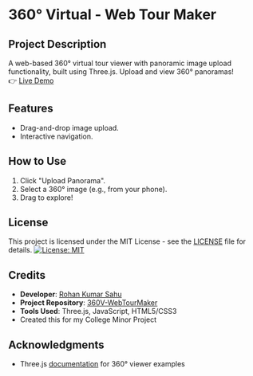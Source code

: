 # 360° Virtual - Web Tour Maker

## Project Description
A web-based 360° virtual tour viewer with panoramic image upload functionality, built using Three.js.
Upload and view 360° panoramas!  
👉 [Live Demo](https://thunderrohan.github.io/360V-WebTourMaker/)  

## Features  
- Drag-and-drop image upload.  
- Interactive navigation.  

## How to Use  
1. Click "Upload Panorama".  
2. Select a 360° image (e.g., from your phone).  
3. Drag to explore!

## License
This project is licensed under the MIT License - see the [LICENSE](LICENSE) file for details.
[![License: MIT](https://img.shields.io/badge/License-MIT-yellow.svg)](https://opensource.org/licenses/MIT)

## Credits
- **Developer**: [Rohan Kumar Sahu](https://github.com/thunderrohan) 
- **Project Repository**: [360V-WebTourMaker](https://github.com/thunderrohan/360V-WebTourMaker) 
- **Tools Used**: Three.js, JavaScript, HTML5/CSS3 
- Created this for my College Minor Project

## Acknowledgments
- Three.js [documentation](https://threejs.org/docs/) for 360° viewer examples
